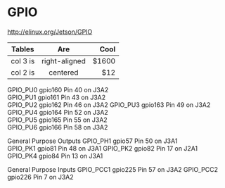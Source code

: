 GPIO
====

http://elinux.org/Jetson/GPIO

| Tables        | Are           | Cool  |
| ------------- |:-------------:| -----:|
| col 3 is      | right-aligned | $1600 |
| col 2 is      | centered      |   $12 |

GPIO_PU0	gpio160	Pin 40 on J3A2	
GPIO_PU1	gpio161	Pin 43 on J3A2	
GPIO_PU2	gpio162	Pin 46 on J3A2
GPIO_PU3	gpio163	Pin 49 on J3A2	
GPIO_PU4	gpio164	Pin 52 on J3A2	
GPIO_PU5	gpio165	Pin 55 on J3A2	
GPIO_PU6	gpio166	Pin 58 on J3A2	

General Purpose Outputs
GPIO_PH1	gpio57 Pin 50 on J3A1	
GPIO_PK1	gpio81 Pin 48 on J3A1
GPIO_PK2	gpio82 Pin 17 on J2A1
GPIO_PK4	gpio84 Pin 13 on J3A1

General Purpose Inputs
GPIO_PCC1	gpio225 Pin 57 on J3A2
GPIO_PCC2	gpio226 Pin 7 on J3A2 
